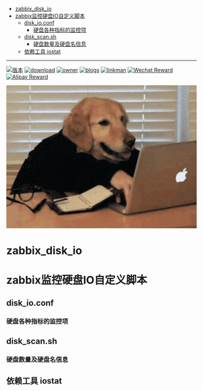    * [zabbix_disk_io](#zabbix_disk_io)
   * [zabbix监控硬盘IO自定义脚本](#zabbix监控硬盘io自定义脚本)
      * [disk_io.conf](#disk_ioconf)
         * [硬盘各种指标的监控项](#硬盘各种指标的监控项)
      * [disk_scan.sh](#disk_scansh)
         * [硬盘数量及硬盘名信息](#硬盘数量及硬盘名信息)
      * [依赖工具 iostat](#依赖工具-iostat)
***
[![版本](https://img.shields.io/badge/version-2.2.0-brightgreen.svg)](https://github.com/Chuyio/ConfigLinux)
[![download](https://img.shields.io/badge/download-12K-yellowgreen.svg)](https://github.com/Chuyio/ConfigLinux/archive/master.zip)
[![owner](https://img.shields.io/badge/owner-open%20source-orange.svg)](https://github.com/Chuyio)
[![blogs](https://img.shields.io/badge/blogs-cnlogs-yellow.svg)](https://www.cnblogs.com/LuckWJL/)
[![linkman](https://img.shields.io/badge/linkman-WeChat-green.svg)](http://images.cnblogs.com/cnblogs_com/LuckWJL/988555/o_WeChat.jpg)
[![Wechat Reward](https://img.shields.io/badge/Wechat-Reward-red.svg)](https://www.cnblogs.com/images/cnblogs_com/LuckWJL/988555/o_%e5%be%ae%e4%bf%a1%e8%b5%9e%e8%b5%8f%e7%a0%81.jpg)
[![Alipay Reward](https://img.shields.io/badge/Alipay-Reward-blue.svg)](https://www.cnblogs.com/images/cnblogs_com/LuckWJL/988555/o_%e6%94%af%e4%bb%98%e5%ae%9d%e6%94%b6%e6%ac%be%e7%a0%81.png)

![OPdog](https://github.com/Chuyio/opt_sys/blob/master/wcy.jpg?raw=true)

# zabbix_disk_io
# zabbix监控硬盘IO自定义脚本
## disk_io.conf
### 硬盘各种指标的监控项
## disk_scan.sh
### 硬盘数量及硬盘名信息

## 依赖工具 iostat

